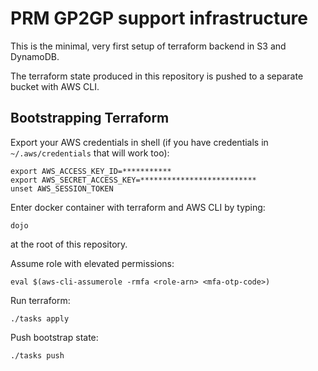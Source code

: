 # PRM GP2GP support infrastructure

This is the minimal, very first setup of terraform backend in S3 and DynamoDB.

The terraform state produced in this repository is pushed to a separate bucket with AWS CLI.

## Bootstrapping Terraform

Export your AWS credentials in shell (if you have credentials in `~/.aws/credentials` that will work too):
```
export AWS_ACCESS_KEY_ID=***********
export AWS_SECRET_ACCESS_KEY=**************************
unset AWS_SESSION_TOKEN
```

Enter docker container with terraform and AWS CLI by typing:
```
dojo
```
at the root of this repository.

Assume role with elevated permissions:
```
eval $(aws-cli-assumerole -rmfa <role-arn> <mfa-otp-code>)
```

Run terraform:
```
./tasks apply
```

Push bootstrap state:
```
./tasks push
```
